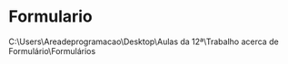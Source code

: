 # Formulario
C:\Users\Areadeprogramacao\Desktop\Aulas da 12ª\Trabalho acerca de Formulário\Formulários
